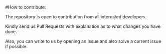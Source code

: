 #How to contribute:

The repository is open to contribution from all interested developers. 

Kindly send us Pull Requests with explanation as to what changes you have done.

Also, you can write to us by opening an Issue and also solve a current issue if possible.
